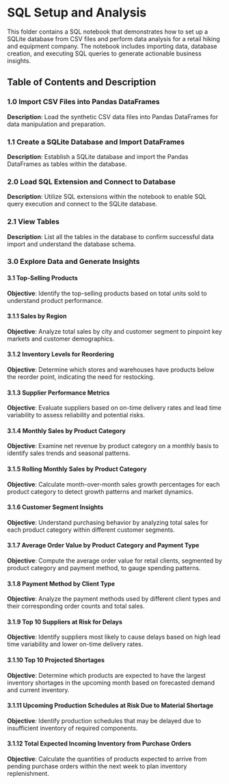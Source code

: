 # SQL Setup and Analysis

This folder contains a SQL notebook that demonstrates how to set up a SQLite database from CSV files and perform data analysis for a retail hiking and equipment company. The notebook includes importing data, database creation, and executing SQL queries to generate actionable business insights.

## Table of Contents and Description

### 1.0 Import CSV Files into Pandas DataFrames
**Description**: Load the synthetic CSV data files into Pandas DataFrames for data manipulation and preparation.

### 1.1 Create a SQLite Database and Import DataFrames
**Description**: Establish a SQLite database and import the Pandas DataFrames as tables within the database.

### 2.0 Load SQL Extension and Connect to Database
**Description**: Utilize SQL extensions within the notebook to enable SQL query execution and connect to the SQLite database.

### 2.1 View Tables
**Description**: List all the tables in the database to confirm successful data import and understand the database schema.

### 3.0 Explore Data and Generate Insights

#### 3.1 Top-Selling Products
**Objective**: Identify the top-selling products based on total units sold to understand product performance.

#### 3.1.1 Sales by Region
**Objective**: Analyze total sales by city and customer segment to pinpoint key markets and customer demographics.

#### 3.1.2 Inventory Levels for Reordering
**Objective**: Determine which stores and warehouses have products below the reorder point, indicating the need for restocking.

#### 3.1.3 Supplier Performance Metrics
**Objective**: Evaluate suppliers based on on-time delivery rates and lead time variability to assess reliability and potential risks.

#### 3.1.4 Monthly Sales by Product Category
**Objective**: Examine net revenue by product category on a monthly basis to identify sales trends and seasonal patterns.

#### 3.1.5 Rolling Monthly Sales by Product Category
**Objective**: Calculate month-over-month sales growth percentages for each product category to detect growth patterns and market dynamics.

#### 3.1.6 Customer Segment Insights
**Objective**: Understand purchasing behavior by analyzing total sales for each product category within different customer segments.

#### 3.1.7 Average Order Value by Product Category and Payment Type
**Objective**: Compute the average order value for retail clients, segmented by product category and payment method, to gauge spending patterns.

#### 3.1.8 Payment Method by Client Type
**Objective**: Analyze the payment methods used by different client types and their corresponding order counts and total sales.

#### 3.1.9 Top 10 Suppliers at Risk for Delays
**Objective**: Identify suppliers most likely to cause delays based on high lead time variability and lower on-time delivery rates.

#### 3.1.10 Top 10 Projected Shortages
**Objective**: Determine which products are expected to have the largest inventory shortages in the upcoming month based on forecasted demand and current inventory.

#### 3.1.11 Upcoming Production Schedules at Risk Due to Material Shortage
**Objective**: Identify production schedules that may be delayed due to insufficient inventory of required components.

#### 3.1.12 Total Expected Incoming Inventory from Purchase Orders
**Objective**: Calculate the quantities of products expected to arrive from pending purchase orders within the next week to plan inventory replenishment.

